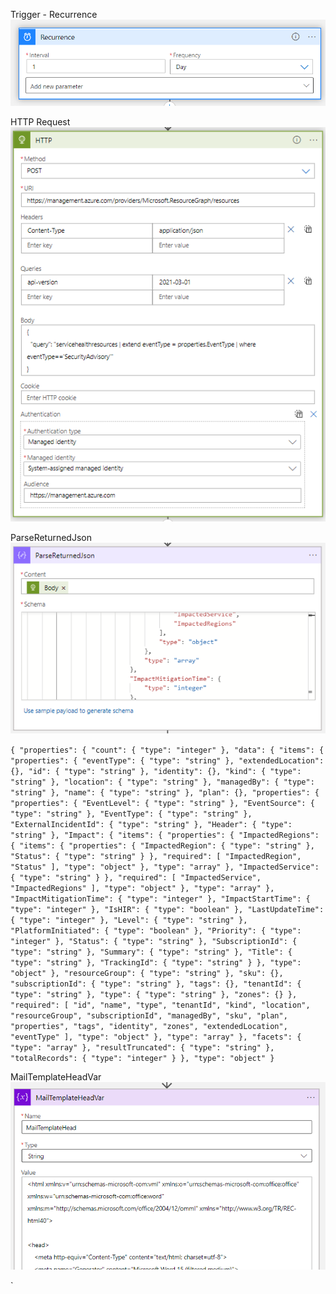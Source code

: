 Trigger - Recurrence
![](images/Recurrence.png)

HTTP Request
![](images/HTTPRequest.png)

ParseReturnedJson
![](images/ParseReturnedJson.png)

`
{
    "properties": {
        "count": {
            "type": "integer"
        },
        "data": {
            "items": {
                "properties": {
                    "eventType": {
                        "type": "string"
                    },
                    "extendedLocation": {},
                    "id": {
                        "type": "string"
                    },
                    "identity": {},
                    "kind": {
                        "type": "string"
                    },
                    "location": {
                        "type": "string"
                    },
                    "managedBy": {
                        "type": "string"
                    },
                    "name": {
                        "type": "string"
                    },
                    "plan": {},
                    "properties": {
                        "properties": {
                            "EventLevel": {
                                "type": "string"
                            },
                            "EventSource": {
                                "type": "string"
                            },
                            "EventType": {
                                "type": "string"
                            },
                            "ExternalIncidentId": {
                                "type": "string"
                            },
                            "Header": {
                                "type": "string"
                            },
                            "Impact": {
                                "items": {
                                    "properties": {
                                        "ImpactedRegions": {
                                            "items": {
                                                "properties": {
                                                    "ImpactedRegion": {
                                                        "type": "string"
                                                    },
                                                    "Status": {
                                                        "type": "string"
                                                    }
                                                },
                                                "required": [
                                                    "ImpactedRegion",
                                                    "Status"
                                                ],
                                                "type": "object"
                                            },
                                            "type": "array"
                                        },
                                        "ImpactedService": {
                                            "type": "string"
                                        }
                                    },
                                    "required": [
                                        "ImpactedService",
                                        "ImpactedRegions"
                                    ],
                                    "type": "object"
                                },
                                "type": "array"
                            },
                            "ImpactMitigationTime": {
                                "type": "integer"
                            },
                            "ImpactStartTime": {
                                "type": "integer"
                            },
                            "IsHIR": {
                                "type": "boolean"
                            },
                            "LastUpdateTime": {
                                "type": "integer"
                            },
                            "Level": {
                                "type": "string"
                            },
                            "PlatformInitiated": {
                                "type": "boolean"
                            },
                            "Priority": {
                                "type": "integer"
                            },
                            "Status": {
                                "type": "string"
                            },
                            "SubscriptionId": {
                                "type": "string"
                            },
                            "Summary": {
                                "type": "string"
                            },
                            "Title": {
                                "type": "string"
                            },
                            "TrackingId": {
                                "type": "string"
                            }
                        },
                        "type": "object"
                    },
                    "resourceGroup": {
                        "type": "string"
                    },
                    "sku": {},
                    "subscriptionId": {
                        "type": "string"
                    },
                    "tags": {},
                    "tenantId": {
                        "type": "string"
                    },
                    "type": {
                        "type": "string"
                    },
                    "zones": {}
                },
                "required": [
                    "id",
                    "name",
                    "type",
                    "tenantId",
                    "kind",
                    "location",
                    "resourceGroup",
                    "subscriptionId",
                    "managedBy",
                    "sku",
                    "plan",
                    "properties",
                    "tags",
                    "identity",
                    "zones",
                    "extendedLocation",
                    "eventType"
                ],
                "type": "object"
            },
            "type": "array"
        },
        "facets": {
            "type": "array"
        },
        "resultTruncated": {
            "type": "string"
        },
        "totalRecords": {
            "type": "integer"
        }
    },
    "type": "object"
}
`

MailTemplateHeadVar
![](images/MailTemplateHeadVar.png)

`
<html xmlns:v="urn:schemas-microsoft-com:vml" xmlns:o="urn:schemas-microsoft-com:office:office" xmlns:w="urn:schemas-microsoft-com:office:word" xmlns:m="http://schemas.microsoft.com/office/2004/12/omml" xmlns="http://www.w3.org/TR/REC-html40">

<head>
    <meta http-equiv="Content-Type" content="text/html; charset=utf-8">
    <meta name="Generator" content="Microsoft Word 15 (filtered medium)">
    <!--[if !mso]><style>v\:* {behavior:url(#default#VML);}
o\:* {behavior:url(#default#VML);}
w\:* {behavior:url(#default#VML);}
.shape {behavior:url(#default#VML);}
</style><![endif]-->
    <style>
        <!--
        /* Style Definitions */
        
        p.MsoNormal,
        li.MsoNormal,
        div.MsoNormal {
            margin: 0in;
            margin-bottom: .0001pt;
            font-size: 11.0pt;
            font-family: "Calibri", sans-serif;
        }
        
        -->
    </style>
    <!--[if gte mso 9]><xml>
<o:shapedefaults v:ext="edit" spidmax="1026" />
</xml><![endif]-->
    <!--[if gte mso 9]><xml>
<o:shapelayout v:ext="edit">
<o:idmap v:ext="edit" data="1" />
</o:shapelayout></xml><![endif]-->
</head>



<body lang="EN-US" link="blue" vlink="purple">

    <p class="MsoNormal" style="margin-bottom:12.0pt">
        <o:p>&nbsp;</o:p>
    </p>

    <div style="width:640px;margin:auto">
        <center>

            <table class="MsoNormalTable" border="0" cellspacing="0" cellpadding="0" width="640" style="width:640px">
                <tbody>
                    <tr>
                        <!-- <td width="50%" valign="top" style="width:50.0%;padding:0in 0in 0in 0in"></td> -->
                        <td>
                            <table class="MsoNormalTable" border="0" cellspacing="0" cellpadding="0" width="640" style="width:480.0pt #E3E3E3 1.0pt #E3E3E3 1.0pt">
                                <tbody>
                                    <tr>
                                        <td>
                                            Morgan Stanley
                                        </td>
                                    </tr>
                                </tbody>
                            </table>
                        </td>
                    </tr>
                </tbody>
            </table>




            <table border="0" cellspacing="0" cellpadding="0" width="640" style="width:640px">
                <tbody>
                    <tr>
                        <!-- <td width="50%" valign="top" style="width:50.0%;padding:0in 0in 0in 0in"></td> -->
                        <td valign="top" style="padding:0in 0in 0in 0in">
                            <table class="MsoNormalTable" border="0" cellspacing="0" cellpadding="0" width="640" style="width:480.0pt #E3E3E3 1.0pt #E3E3E3 1.0pt;background:#0072C6">
                                <tbody>
                                    <tr style="background:#0072C6">
                                        <td width="1" style="width:.75pt #E3E3E3 1.0pt;background:#0072C6;padding:0in 0in 0in 0in">
                                        </td>
                                        <td width="24" style="width:.25in #E3E3E3 1.0pt #E3E3E3 1.0pt;background:#0072C6;padding:0in 0in 0in 0in">
                                            <p class="MsoNormal"><span lang="EN" style="color:black">&nbsp;</span><span lang="EN"><o:p></o:p></span></p>
                                        </td>
                                        <td width="310" style="width:232.5pt #E3E3E3 1.0pt #E3E3E3 1.0pt;background:#0072C6;padding:9.0pt 0in 9.0pt 0in">
                                            <h1 style="line-height:20.0pt"><span lang="EN" style="font-size:18.0pt;font-family:&quot;Segoe UI Light&quot;,sans-serif;color:white;font-weight:normal">
                                        Security Advisory Alert
                                    <o:p></o:p></span></h1>
                                        </td>
                                        <td width="24" style="width:.25in #E3E3E3 1.0pt #E3E3E3 1.0pt;background:#0072C6;padding:0in 0in 0in 0in">
                                            <p class="MsoNormal"><span lang="EN" style="color:black">&nbsp;</span><span lang="EN"><o:p></o:p></span></p>
                                        </td>
                                    </tr>
                                </tbody>
                            </table>
                        </td>
                    </tr>


                    <tr>
                        <!-- <td width="50%" valign="top" style="width:50.0%;padding:0in 0in 0in 0in"></td> -->
                        <td>

                            <div>
                                <br><br>
                                
                            </div><br>


                            <center>
                                <table border=1>
<TR>
<TH style="padding:10px">Alert Name</TH>
<TH style="padding:10px">Affected Subscription</TH>
<TH style="padding:10px">Title</TH>
</TR>
`


MailTemplateFooterVar
![](images/MailTemplateFooterVar.png)

`
                  </table>
                            </center>

                            <br>
                        </td>


                    </tr>

                    <tr>

                        <td>

                            <br>
                            <p class="MsoNormal" style="padding:10px">
                                <span lang="EN" style="font-size:10.5pt;font-family:&quot;Segoe UI&quot;,sans-serif;color:#333333">
                    
                            ###Footer###
                    <o:p></o:p></span></p>

                            <hr>


                            <p style="mso-margin-top-alt:0in;margin-right:0in;margin-bottom:0in;margin-left:3.75pt;margin-bottom:.0001pt">
                                <span lang="EN" style="font-size:7.5pt;font-family:&quot;Segoe UI&quot;,sans-serif;color:#666666">This message was sent from an unmonitored email address. Please do not reply to this message.
<o:p></o:p></span></p>




                        </td>
                    </tr>



                </tbody>
            </table>
        </center>
    </div>
</body>

</html>
`


InitRowsHTMLVar
![](images/InitRowsHTMLVar.png

CreateHTMLRows
![](images/CreateHTMLRows.png)

    Create Rows

    `
            <TR>
            <TD style="padding:10px"><a href="https://app.azure.com/h/@{items('CreateHTMLRows')?['name']}">@{items('CreateHTMLRows')?['name']}</a></TD>
            <TD style="padding:10px">@{items('CreateHTMLRows')?['subscriptionId']}</TD>
            <TD style="padding:10px">@{items('CreateHTMLRows')?['properties']?['Title']}</TD>
        </TR>
    `                               




Send An Email (V2)
![](images/SendanEmail.png)